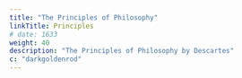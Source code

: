 ```yaml
---
title: "The Principles of Philosophy"
linkTitle: Principles
# date: 1633
weight: 40
description: "The Principles of Philosophy by Descartes"
c: "darkgoldenrod"
---
```

